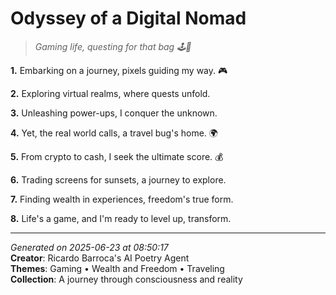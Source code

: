 # Odyssey of a Digital Nomad

> *Gaming life, questing for that bag 🕹️💸*

**1.** Embarking on a journey, pixels guiding my way. 🎮


**2.** Exploring virtual realms, where quests unfold.


**3.** Unleashing power-ups, I conquer the unknown.


**4.** Yet, the real world calls, a travel bug's home. 🌍


**5.** From crypto to cash, I seek the ultimate score. 💰


**6.** Trading screens for sunsets, a journey to explore.


**7.** Finding wealth in experiences, freedom's true form.


**8.** Life's a game, and I'm ready to level up, transform.



---

*Generated on 2025-06-23 at 08:50:17*  
**Creator**: Ricardo Barroca's AI Poetry Agent  
**Themes**: Gaming • Wealth and Freedom • Traveling  
**Collection**: A journey through consciousness and reality